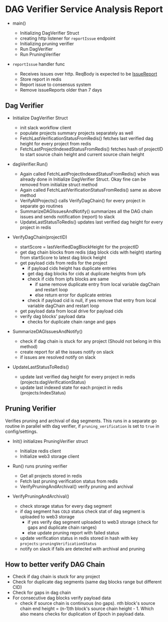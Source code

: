 # DAG Verifier Service Analysis Report

- main()
    - Initializing DagVerifier Struct
    - creating http listener for `reportIssue` endpoint
    - Initializing pruning verifier
    - Run DagVerifier
    - Run PruningVerifier

- `reportIssue` handler func
    - Receives issues over http. ReqBody is expected to
      be [IssueReport](https://github.com/PowerLoom/audit-protocol/blob/main/go/goutils/datamodel/data_model.go#L87)
    - Store report in redis
    - Report issue to consensus system
    - Remove issueReports older than 7 days

## Dag Verifier

- Initialize DagVerifier Struct
    - init slack workflow client
    - populate projects summary projects separately as well
    - FetchLastVerificationStatusFromRedis() fetches last verified dag height for every project from redis
    - FetchLastProjectIndexedStatusFromRedis() fetches hash of projectID to start source chain height and current source
      chain height


- dagVerifier.Run()
    - Again called FetchLastProjectIndexedStatusFromRedis() which was already done in Initialize DagVerifier Struct.
      Okay fine can be removed from initialize struct method
    - Again called FetchLastVerificationStatusFromRedis() same as above method
    - VerifyAllProjects() calls VerifyDagChain() for every project in separate go routines
    - SummarizeDAGIssuesAndNotify() summarizes all the DAG chain issues and sends notification (report) to slack
    - UpdateLastStatusToRedis() updates last verified dag height for every project in redis


- VerifyDagChain(projectID)
    - startScore = lastVerifiedDagBlockHeight for the projectID
    - get dag chain blocks from redis (dag block cids with height) starting from startScore to latest dag block height
    - get payload cids from redis for the project
        - if payload cids height has duplicate entries
        - get dag dag blocks for cids at duplicate heights from ipfs
        - check if cids from ipfs blocks are same
            - if same remove duplicate entry from local variable dagChain and restart loop
            - else return error for duplicate entries
        - check if payload cid is null, if yes remove that entry from local variable dagChain and restart loop
    - get payload data from local drive for payload cids
    - verify dag blocks' payload data
        - checks for duplicate chain range and gaps


- SummarizeDAGIssuesAndNotify()
    - check if dag chain is stuck for any project (Should not belong in this method)
    - create report for all the issues notify on slack
    - if issues are resolved notify on slack


- UpdateLastStatusToRedis()
    - update last verified dag height for every project in redis (projects:dagVerificationStatus)
    - update last indexed state for each project in redis (projects:IndexStatus)

## Pruning Verifier

Verifies pruning and archival of dag segments. This runs in a separate go routine in parallel with dag verifier,
if `pruning_verification` is set to `true` in config/settings.

- Init() initializes PruningVerifier struct
    - Initialize redis client
    - Initialize web3 storage client

- Run() runs pruning verifier
    - Get all projects stored in redis
    - Fetch last pruning verification status from redis
    - VerifyPruningAndArchival() verify pruning and archival

- VerifyPruningAndArchival()
    - check storage status for every dag segment
    - if dag segment has `COLD` status check stat of dag segment is uploaded to web3 storage
        - if yes verify dag segment uploaded to web3 storage (check for gaps and duplicate chain ranges)
        - else update pruning report with failed status
    - update verification status in redis stored in hash with key `projects:pruningVerificationStatus`
    - notify on slack if fails are detected with archival and pruning

## How to better verify DAG Chain

- Check if dag chain is stuck for any project
- Check for duplicate dag segments (same dag blocks range but different CID)
- Check for gaps in dag chain
- For consecutive dag blocks verify payload data
    - check if source chain is continuous (no gaps). nth block's source chain end height = (n-1)th block's source chain
      height - 1. Which also means checks for duplication of Epoch in payload data.

